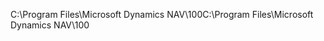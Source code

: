 <span data-ttu-id="dda9d-101">C:\\Program Files\\Microsoft Dynamics NAV\\100</span><span class="sxs-lookup"><span data-stu-id="dda9d-101">C:\\Program Files\\Microsoft Dynamics NAV\\100</span></span>